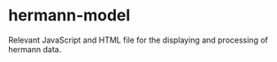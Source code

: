 # hermann-model

Relevant JavaScript and HTML file for the displaying and processing of hermann data.

